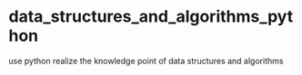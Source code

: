 # data_structures_and_algorithms_python
use python realize the knowledge point of data structures and algorithms
